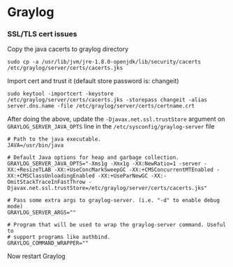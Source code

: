 # Graylog

### SSL/TLS cert issues

Copy the java cacerts to graylog directory

`sudo cp -a /usr/lib/jvm/jre-1.8.0-openjdk/lib/security/cacerts /etc/graylog/server/certs/cacerts.jks`

Import cert and trust it (default store password is: changeit)

`sudo keytool -importcert -keystore /etc/graylog/server/certs/cacerts.jks -storepass changeit -alias server.dns.name -file /etc/graylog/server/certs/certname.crt`

After doing the above, update the `-Djavax.net.ssl.trustStore` argument on `GRAYLOG_SERVER_JAVA_OPTS` line in the `/etc/sysconfig/graylog-server` file

```
# Path to the java executable.
JAVA=/usr/bin/java

# Default Java options for heap and garbage collection.
GRAYLOG_SERVER_JAVA_OPTS="-Xms1g -Xmx1g -XX:NewRatio=1 -server -XX:+ResizeTLAB -XX:+UseConcMarkSweepGC -XX:+CMSConcurrentMTEnabled -XX:+CMSClassUnloadingEnabled -XX:+UseParNewGC -XX:-OmitStackTraceInFastThrow -Djavax.net.ssl.trustStore=/etc/graylog/server/certs/cacerts.jks"

# Pass some extra args to graylog-server. (i.e. "-d" to enable debug mode)
GRAYLOG_SERVER_ARGS=""

# Program that will be used to wrap the graylog-server command. Useful to
# support programs like authbind.
GRAYLOG_COMMAND_WRAPPER=""
```

Now restart Graylog
